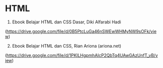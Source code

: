 # HTML

1. Ebook Belajar HTML dan CSS Dasar, Diki Alfarabi Hadi

(https://drive.google.com/file/d/0B5PtcLuGa46nSWEwWHMyNW9sOFk/view)

2. Ebook Belajar HTML dan CSS, Rian Ariona (ariona.net)

(https://drive.google.com/file/d/1PKILHgpmhAIcP2QbTq4UAwGAzUnfT_vB/view)
